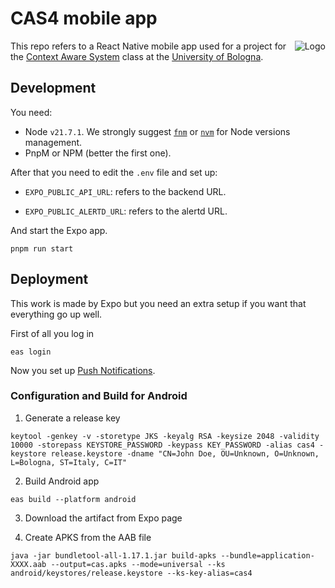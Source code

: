  # CAS4 mobile app
 
<img src="https://avatars.githubusercontent.com/u/175958109?s=100&v=4" alt="Logo" align="right"/>

This repo refers to a React Native mobile app used for a project for the
[Context Aware System](https://www.unibo.it/en/study/phd-professional-masters-specialisation-schools-and-other-programmes/course-unit-catalogue/course-unit/2023/479036)
class at the [University of Bologna](https://unibo.it).


## Development

You need:
- Node `v21.7.1`. We strongly suggest [`fnm`](https://github.com/Schniz/fnm) or
  [`nvm`](https://github.com/nvm-sh/nvm) for Node versions management.
- PnpM or NPM (better the first one).

After that you need to edit the `.env` file and set up:

- `EXPO_PUBLIC_API_URL`: refers to the backend URL.

- `EXPO_PUBLIC_ALERTD_URL`: refers to the alertd URL.

And start the Expo app.

```
pnpm run start
```

## Deployment

This work is made by Expo but you need an extra setup if you want that
everything go up well.

First of all you log in

```
eas login
```

Now you set up [Push Notifications](https://docs.expo.dev/push-notifications/push-notifications-setup/).

### Configuration and Build for Android

1. Generate a release key

```
keytool -genkey -v -storetype JKS -keyalg RSA -keysize 2048 -validity 10000 -storepass KEYSTORE_PASSWORD -keypass KEY_PASSWORD -alias cas4 -keystore release.keystore -dname "CN=John Doe, OU=Unknown, O=Unknown, L=Bologna, ST=Italy, C=IT"
```

2. Build Android app

```
eas build --platform android
```

3. Download the artifact from Expo page

4. Create APKS from the AAB file

```
java -jar bundletool-all-1.17.1.jar build-apks --bundle=application-XXXX.aab --output=cas.apks --mode=universal --ks android/keystores/release.keystore --ks-key-alias=cas4
```
